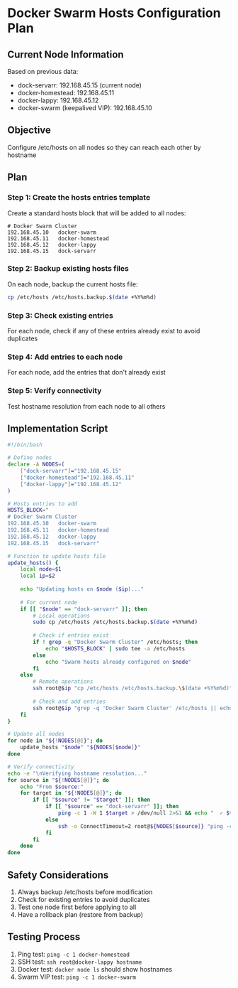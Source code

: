 # Docker Swarm Hosts Configuration Plan

## Current Node Information
Based on previous data:
- dock-servarr: 192.168.45.15 (current node)
- docker-homestead: 192.168.45.11
- docker-lappy: 192.168.45.12
- docker-swarm (keepalived VIP): 192.168.45.10

## Objective
Configure /etc/hosts on all nodes so they can reach each other by hostname

## Plan

### Step 1: Create the hosts entries template
Create a standard hosts block that will be added to all nodes:
```
# Docker Swarm Cluster
192.168.45.10   docker-swarm
192.168.45.11   docker-homestead
192.168.45.12   docker-lappy
192.168.45.15   dock-servarr
```

### Step 2: Backup existing hosts files
On each node, backup the current hosts file:
```bash
cp /etc/hosts /etc/hosts.backup.$(date +%Y%m%d)
```

### Step 3: Check existing entries
For each node, check if any of these entries already exist to avoid duplicates

### Step 4: Add entries to each node
For each node, add the entries that don't already exist

### Step 5: Verify connectivity
Test hostname resolution from each node to all others

## Implementation Script
```bash
#!/bin/bash

# Define nodes
declare -A NODES=(
    ["dock-servarr"]="192.168.45.15"
    ["docker-homestead"]="192.168.45.11"
    ["docker-lappy"]="192.168.45.12"
)

# Hosts entries to add
HOSTS_BLOCK="
# Docker Swarm Cluster
192.168.45.10   docker-swarm
192.168.45.11   docker-homestead
192.168.45.12   docker-lappy
192.168.45.15   dock-servarr"

# Function to update hosts file
update_hosts() {
    local node=$1
    local ip=$2
    
    echo "Updating hosts on $node ($ip)..."
    
    # For current node
    if [[ "$node" == "dock-servarr" ]]; then
        # Local operations
        sudo cp /etc/hosts /etc/hosts.backup.$(date +%Y%m%d)
        
        # Check if entries exist
        if ! grep -q "Docker Swarm Cluster" /etc/hosts; then
            echo "$HOSTS_BLOCK" | sudo tee -a /etc/hosts
        else
            echo "Swarm hosts already configured on $node"
        fi
    else
        # Remote operations
        ssh root@$ip "cp /etc/hosts /etc/hosts.backup.\$(date +%Y%m%d)"
        
        # Check and add entries
        ssh root@$ip "grep -q 'Docker Swarm Cluster' /etc/hosts || echo '$HOSTS_BLOCK' >> /etc/hosts"
    fi
}

# Update all nodes
for node in "${!NODES[@]}"; do
    update_hosts "$node" "${NODES[$node]}"
done

# Verify connectivity
echo -e "\nVerifying hostname resolution..."
for source in "${!NODES[@]}"; do
    echo "From $source:"
    for target in "${!NODES[@]}"; do
        if [[ "$source" != "$target" ]]; then
            if [[ "$source" == "dock-servarr" ]]; then
                ping -c 1 -W 1 $target > /dev/null 2>&1 && echo "  ✓ $target" || echo "  ✗ $target"
            else
                ssh -o ConnectTimeout=2 root@${NODES[$source]} "ping -c 1 -W 1 $target > /dev/null 2>&1" && echo "  ✓ $target" || echo "  ✗ $target"
            fi
        fi
    done
done
```

## Safety Considerations
1. Always backup /etc/hosts before modification
2. Check for existing entries to avoid duplicates
3. Test one node first before applying to all
4. Have a rollback plan (restore from backup)

## Testing Process
1. Ping test: `ping -c 1 docker-homestead`
2. SSH test: `ssh root@docker-lappy hostname`
3. Docker test: `docker node ls` should show hostnames
4. Swarm VIP test: `ping -c 1 docker-swarm`
